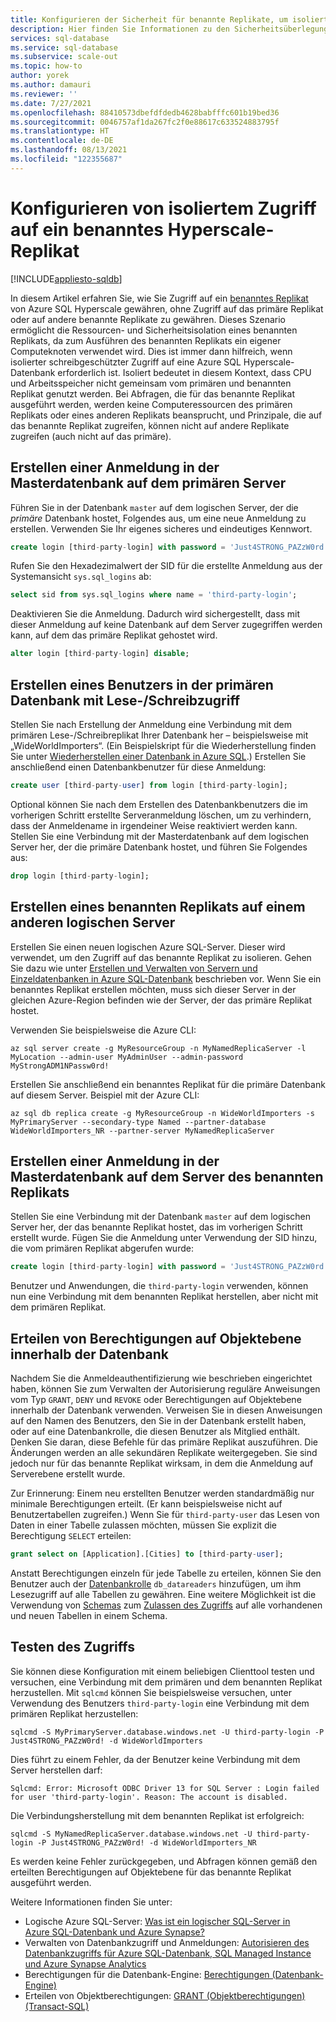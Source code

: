 ```yaml
---
title: Konfigurieren der Sicherheit für benannte Replikate, um isolierten Zugriff zu ermöglichen
description: Hier finden Sie Informationen zu den Sicherheitsüberlegungen beim Konfigurieren und Verwalten benannter Replikate, damit ein Benutzer auf das benannte Replikat, aber nicht auf andere Replikate zugreifen kann.
services: sql-database
ms.service: sql-database
ms.subservice: scale-out
ms.topic: how-to
author: yorek
ms.author: damauri
ms.reviewer: ''
ms.date: 7/27/2021
ms.openlocfilehash: 88410573dbefdfdedb4628babfffc601b19bed36
ms.sourcegitcommit: 0046757af1da267fc2f0e88617c633524883795f
ms.translationtype: HT
ms.contentlocale: de-DE
ms.lasthandoff: 08/13/2021
ms.locfileid: "122355687"
---
```

# <a name="configure-isolated-access-to-a-hyperscale-named-replica"></a>Konfigurieren von isoliertem Zugriff auf ein benanntes Hyperscale-Replikat
[!INCLUDE[appliesto-sqldb](../includes/appliesto-sqldb.md)]

In diesem Artikel erfahren Sie, wie Sie Zugriff auf ein [benanntes Replikat](service-tier-hyperscale-replicas.md) von Azure SQL Hyperscale gewähren, ohne Zugriff auf das primäre Replikat oder auf andere benannte Replikate zu gewähren. Dieses Szenario ermöglicht die Ressourcen- und Sicherheitsisolation eines benannten Replikats, da zum Ausführen des benannten Replikats ein eigener Computeknoten verwendet wird. Dies ist immer dann hilfreich, wenn isolierter schreibgeschützter Zugriff auf eine Azure SQL Hyperscale-Datenbank erforderlich ist. Isoliert bedeutet in diesem Kontext, dass CPU und Arbeitsspeicher nicht gemeinsam vom primären und benannten Replikat genutzt werden. Bei Abfragen, die für das benannte Replikat ausgeführt werden, werden keine Computeressourcen des primären Replikats oder eines anderen Replikats beansprucht, und Prinzipale, die auf das benannte Replikat zugreifen, können nicht auf andere Replikate zugreifen (auch nicht auf das primäre).

## <a name="create-a-login-in-the-master-database-on-the-primary-server"></a>Erstellen einer Anmeldung in der Masterdatenbank auf dem primären Server

Führen Sie in der Datenbank `master` auf dem logischen Server, der die *primäre* Datenbank hostet, Folgendes aus, um eine neue Anmeldung zu erstellen. Verwenden Sie Ihr eigenes sicheres und eindeutiges Kennwort.

```sql
create login [third-party-login] with password = 'Just4STRONG_PAZzW0rd!';
```

Rufen Sie den Hexadezimalwert der SID für die erstellte Anmeldung aus der Systemansicht `sys.sql_logins` ab:

```sql
select sid from sys.sql_logins where name = 'third-party-login';
```

Deaktivieren Sie die Anmeldung. Dadurch wird sichergestellt, dass mit dieser Anmeldung auf keine Datenbank auf dem Server zugegriffen werden kann, auf dem das primäre Replikat gehostet wird.

```sql
alter login [third-party-login] disable;
```

## <a name="create-a-user-in-the-primary-read-write-database"></a>Erstellen eines Benutzers in der primären Datenbank mit Lese-/Schreibzugriff

Stellen Sie nach Erstellung der Anmeldung eine Verbindung mit dem primären Lese-/Schreibreplikat Ihrer Datenbank her – beispielsweise mit „WideWorldImporters“. (Ein Beispielskript für die Wiederherstellung finden Sie unter [Wiederherstellen einer Datenbank in Azure SQL](https://github.com/yorek/azure-sql-db-samples/tree/master/samples/01-restore-database).) Erstellen Sie anschließend einen Datenbankbenutzer für diese Anmeldung:

```sql
create user [third-party-user] from login [third-party-login];
```

Optional können Sie nach dem Erstellen des Datenbankbenutzers die im vorherigen Schritt erstellte Serveranmeldung löschen, um zu verhindern, dass der Anmeldename in irgendeiner Weise reaktiviert werden kann. Stellen Sie eine Verbindung mit der Masterdatenbank auf dem logischen Server her, der die primäre Datenbank hostet, und führen Sie Folgendes aus:

```sql
drop login [third-party-login];
```

## <a name="create-a-named-replica-on-a-different-logical-server"></a>Erstellen eines benannten Replikats auf einem anderen logischen Server

Erstellen Sie einen neuen logischen Azure SQL-Server. Dieser wird verwendet, um den Zugriff auf das benannte Replikat zu isolieren. Gehen Sie dazu wie unter [Erstellen und Verwalten von Servern und Einzeldatenbanken in Azure SQL-Datenbank](single-database-manage.md) beschrieben vor. Wenn Sie ein benanntes Replikat erstellen möchten, muss sich dieser Server in der gleichen Azure-Region befinden wie der Server, der das primäre Replikat hostet.

Verwenden Sie beispielsweise die Azure CLI:

```azurecli
az sql server create -g MyResourceGroup -n MyNamedReplicaServer -l MyLocation --admin-user MyAdminUser --admin-password MyStrongADM1NPassw0rd!
```

Erstellen Sie anschließend ein benanntes Replikat für die primäre Datenbank auf diesem Server. Beispiel mit der Azure CLI:

```azurecli
az sql db replica create -g MyResourceGroup -n WideWorldImporters -s MyPrimaryServer --secondary-type Named --partner-database WideWorldImporters_NR --partner-server MyNamedReplicaServer
```

## <a name="create-a-login-in-the-master-database-on-the-named-replica-server"></a>Erstellen einer Anmeldung in der Masterdatenbank auf dem Server des benannten Replikats

Stellen Sie eine Verbindung mit der Datenbank `master` auf dem logischen Server her, der das benannte Replikat hostet, das im vorherigen Schritt erstellt wurde. Fügen Sie die Anmeldung unter Verwendung der SID hinzu, die vom primären Replikat abgerufen wurde:

```sql
create login [third-party-login] with password = 'Just4STRONG_PAZzW0rd!', sid = 0x0...1234;
```

Benutzer und Anwendungen, die `third-party-login` verwenden, können nun eine Verbindung mit dem benannten Replikat herstellen, aber nicht mit dem primären Replikat.

## <a name="grant-object-level-permissions-within-the-database"></a>Erteilen von Berechtigungen auf Objektebene innerhalb der Datenbank

Nachdem Sie die Anmeldeauthentifizierung wie beschrieben eingerichtet haben, können Sie zum Verwalten der Autorisierung reguläre Anweisungen vom Typ `GRANT`, `DENY` und `REVOKE` oder Berechtigungen auf Objektebene innerhalb der Datenbank verwenden. Verweisen Sie in diesen Anweisungen auf den Namen des Benutzers, den Sie in der Datenbank erstellt haben, oder auf eine Datenbankrolle, die diesen Benutzer als Mitglied enthält. Denken Sie daran, diese Befehle für das primäre Replikat auszuführen. Die Änderungen werden an alle sekundären Replikate weitergegeben. Sie sind jedoch nur für das benannte Replikat wirksam, in dem die Anmeldung auf Serverebene erstellt wurde.

Zur Erinnerung: Einem neu erstellten Benutzer werden standardmäßig nur minimale Berechtigungen erteilt. (Er kann beispielsweise nicht auf Benutzertabellen zugreifen.) Wenn Sie für `third-party-user` das Lesen von Daten in einer Tabelle zulassen möchten, müssen Sie explizit die Berechtigung `SELECT` erteilen:

```sql
grant select on [Application].[Cities] to [third-party-user];
```

Anstatt Berechtigungen einzeln für jede Tabelle zu erteilen, können Sie den Benutzer auch der [Datenbankrolle](/sql/relational-databases/security/authentication-access/database-level-roles) `db_datareaders` hinzufügen, um ihm Lesezugriff auf alle Tabellen zu gewähren. Eine weitere Möglichkeit ist die Verwendung von [Schemas](/sql/relational-databases/security/authentication-access/create-a-database-schema) zum [Zulassen des Zugriffs](/sql/t-sql/statements/grant-schema-permissions-transact-sql) auf alle vorhandenen und neuen Tabellen in einem Schema.

## <a name="test-access"></a>Testen des Zugriffs

Sie können diese Konfiguration mit einem beliebigen Clienttool testen und versuchen, eine Verbindung mit dem primären und dem benannten Replikat herzustellen. Mit `sqlcmd` können Sie beispielsweise versuchen, unter Verwendung des Benutzers `third-party-login` eine Verbindung mit dem primären Replikat herzustellen:

```
sqlcmd -S MyPrimaryServer.database.windows.net -U third-party-login -P Just4STRONG_PAZzW0rd! -d WideWorldImporters
```

Dies führt zu einem Fehler, da der Benutzer keine Verbindung mit dem Server herstellen darf:

```
Sqlcmd: Error: Microsoft ODBC Driver 13 for SQL Server : Login failed for user 'third-party-login'. Reason: The account is disabled.
```

Die Verbindungsherstellung mit dem benannten Replikat ist erfolgreich:

```
sqlcmd -S MyNamedReplicaServer.database.windows.net -U third-party-login -P Just4STRONG_PAZzW0rd! -d WideWorldImporters_NR
```

Es werden keine Fehler zurückgegeben, und Abfragen können gemäß den erteilten Berechtigungen auf Objektebene für das benannte Replikat ausgeführt werden.

Weitere Informationen finden Sie unter:

* Logische Azure SQL-Server: [Was ist ein logischer SQL-Server in Azure SQL-Datenbank und Azure Synapse?](logical-servers.md)
* Verwalten von Datenbankzugriff und Anmeldungen: [Autorisieren des Datenbankzugriffs für Azure SQL-Datenbank, SQL Managed Instance und Azure Synapse Analytics](logins-create-manage.md)
* Berechtigungen für die Datenbank-Engine: [Berechtigungen (Datenbank-Engine)](/sql/relational-databases/security/permissions-database-engine) 
* Erteilen von Objektberechtigungen: [GRANT (Objektberechtigungen) (Transact-SQL)](/sql/t-sql/statements/grant-object-permissions-transact-sql)



